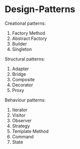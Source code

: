 # Design-Patterns

Creational patterns:
1. Factory Method
2. Abstract Factory
3. Builder
4. Singleton

Structural patterns:
1. Adapter
2. Bridge
3. Composite
4. Decorator
5. Proxy

Behaviour patterns:
1. Iterator
2. Visitor
3. Observer
4. Strategy
5. Template Method
6. Command
7. State